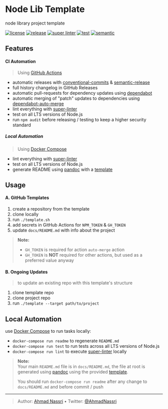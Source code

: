 # Node Lib Template

node library project template

[![license][license-img]][license-url]
[![release][release-img]][release-url]
[![super linter][super-linter-img]][super-linter-url]
[![test][test-img]][test-url]
[![semantic][semantic-img]][semantic-url]

## Features

#### CI Automation

> Using [GitHub Actions](https://github.com/features/actions)

  - automatic releases with [conventional-commits](https://www.conventionalcommits.org/) & [semantic-release](https://github.com/marketplace/actions/conventional-semantic-release)
  - full history changelog in GitHub Releases
  - automatic pull-requests for dependency updates using [dependabot](https://dependabot.com/)
  - automatic merging of "patch" updates to dependencies using [dependabot-auto-merge](https://github.com/marketplace/actions/dependabot-auto-merge)
  - lint everything with [super-linter](https://github.com/github/super-linter)
  - test on all LTS versions of Node.js
  - run `npm audit` before releasing / testing to keep a higher security standard

##### Local Automation

> Using [Docker Compose](https://docs.docker.com/compose/)

  - lint everything with [super-linter](https://github.com/github/super-linter)
  - test on all LTS versions of Node.js
  - generate README using [pandoc](https://pandoc.org/) with a [template](./docs/README.template)

## Usage

#### A. GitHub Templates

1.  create a repository from the template
2.  clone locally
3.  run `./template.sh`
4.  add secrets in GitHub Actions for `NPM_TOKEN` & `GH_TOKEN`
5.  update `docs/README.md` with info about the project

> **Note:**
> 
>   - `GH_TOKEN` is required for action `auto-merge` action
>   - `GH_TOKEN` is **NOT** required for other actions, but used as a preferred value anyway

#### B. Ongoing Updates

> to update an existing repo with this template's structure

1.  clone template repo
2.  clone project repo
3.  run `./template --target path/to/project`

## Local Automation

use [Docker Compose](https://docs.docker.com/compose/) to run tasks locally:

  - `docker-compose run readme` to regenerate `README.md`
  - `docker-compose run test` to run tests across all LTS versions of Node.js
  - `docker-compose run lint` to execute [super-linter](https://github.com/github/super-linter) locally

> **Note:**  
> Your main `README.md` file is in `docs/README.md`, the file at root is generated using [pandoc](https://pandoc.org/) using the provided [template](./docs/README.template).
> 
> You should run `docker-compose run readme` after any change to `docs/README.md` and before commit / push

----
> Author: [Ahmad Nassri](https://www.ahmadnassri.com/) &bull;
> Twitter: [@AhmadNassri](https://twitter.com/AhmadNassri)

[license-url]: LICENSE
[license-img]: https://badgen.net/github/license/ahmadnassri/template-node-lib

[release-url]: https://github.com/ahmadnassri/template-node-lib/releases
[release-img]: https://badgen.net/github/release/ahmadnassri/template-node-lib

[super-linter-url]: https://github.com/ahmadnassri/template-node-lib/actions?query=workflow%3Asuper-linter
[super-linter-img]: https://github.com/ahmadnassri/template-node-lib/workflows/super-linter/badge.svg

[test-url]: https://github.com/ahmadnassri/template-node-lib/actions?query=workflow%3Atest
[test-img]: https://github.com/ahmadnassri/template-node-lib/workflows/test/badge.svg

[semantic-url]: https://github.com/ahmadnassri/template-node-lib/actions?query=workflow%3Arelease
[semantic-img]: https://badgen.net/badge/📦/semantically%20released/blue

